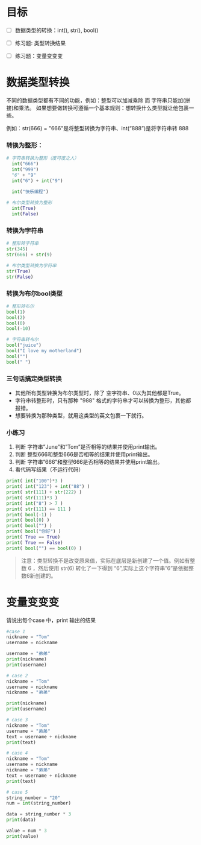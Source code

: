 # 目标

- [ ] 数据类型的转换：int(), str(), bool()
- [ ] 练习题: 类型转换结果
- [ ] 练习题：变量变变变



# 数据类型转换

不同的数据类型都有不同的功能，例如：整型可以加减乘除 而 字符串只能加(拼接)和乘法。 如果想要做转换可遵循一个基本规则：想转换什么类型就让他包裹一些。

例如：str(666) = "666"是将整型转换为字符串、int(“888”)是将字符串转 888 

### 转换为整形：

```python
# 字符串转换为整形（度可度之人）
  int("666")
  int("999")
  "6" + "9" 
  int("6") + int("9") 

  int("快乐编程") 
  
# 布尔类型转换为整形
  int(True)  
  int(False) 
```

###  转换为字符串

```python
# 整形转字符串
str(345)
str(666) + str(9) 

# 布尔类型转换为字符串
str(True)  
str(False) 
```

### 转换为布尔bool类型

```python
# 整形转布尔
bool(1) 
bool(2) 
bool(0) 
bool(-10) 

# 字符串转布尔
bool("juice") 
bool("I love my motherland") 
bool("") 
bool(" ")
```

### 三句话搞定类型转换

- 其他所有类型转换为布尔类型时，除了 空字符串、0以为其他都是True。
- 字符串转整形时，只有那种 "988" 格式的字符串才可以转换为整形，其他都报错。
- 想要转换为那种类型，就用这类型的英文包裹一下就行。

### 小练习

1. 判断 字符串”June”和”Tom”是否相等的结果并使用print输出。
2. 判断 整型666和整型666是否相等的结果并使用print输出。
7. 判断 字符串”666”和整型666是否相等的结果并使用print输出。
7. 看代码写结果（不运行代码）

```python
print( int("100")*3 )
print( int("123") + int("88") )
print( str(111) + str(222) )
print( str(111)*3 )
print( int("8") > 7 )
print( str(111) == 111 )
print( bool(-1) )
print( bool(0) )
print( bool("") )
print( bool("你好") )
print( True == True)
print( True == False)
print( bool("") == bool(0) )
```

> 注意：类型转换不是改变原来值，实际在底层是新创建了一个值。例如有整数 6 ，然后使用 str(6) 转化了一下得到 “6”,实际上这个字符串”6”是依据整数6新创建的。

# 变量变变变

请说出每个case 中，print 输出的结果

```python
#case 1
nickname = "Tom"
username = nickname

username = "弟弟"
print(nickname)
print(username)

# case 2
nickname = "Tom"
username = nickname
nickname = "弟弟"

print(nickname)
print(username)

# case 3
nickname = "Tom"
username = "弟弟"
text = username + nickname
print(text)

# case 4
nickname = "Tom"
username = nickname
nickname = "弟弟"
text = username + nickname
print(text)

# case 5
string_number = "20"
num = int(string_number)

data = string_number * 3
print(data) 

value = num * 3
print(value) 
```

